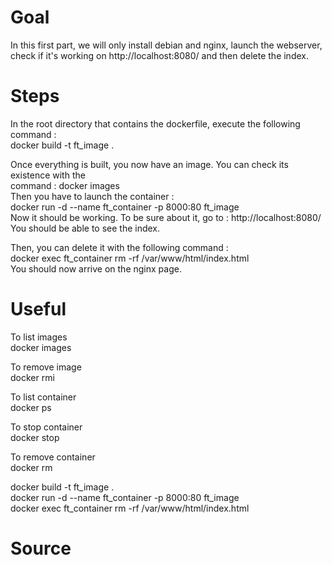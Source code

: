 # Goal

In this first part, we will only install debian and nginx, launch the webserver, \
check if it's working on http://localhost:8080/ and then delete the index.

# Steps 
In the root directory that contains the dockerfile, execute the following command : \
docker build -t ft_image .

Once everything is built, you now have an image. You can check its existence with the \
command : docker images \
Then you have to launch the container : \
docker run -d --name ft_container -p 8000:80 ft_image \
Now it should be working. To be sure about it, go to : http://localhost:8080/ \
You should be able to see the index.

Then, you can delete it with the following command : \
docker exec ft_container rm -rf /var/www/html/index.html \
You should now arrive on the nginx page.


# Useful
To list images \
docker images

To remove image \
docker rmi <id>
  
To list container \
docker ps 

To stop container \
docker stop <id> 

To remove container \
docker rm <id> 

docker build -t ft_image . \
docker run -d --name ft_container -p 8000:80 ft_image \
docker exec ft_container rm -rf /var/www/html/index.html 

# Source
